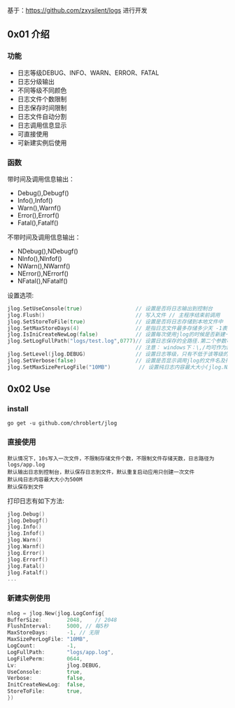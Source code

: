 基于：https://github.com/zxysilent/logs 进行开发
## 0x01 介绍
### 功能
- 日志等级DEBUG、INFO、WARN、ERROR、FATAL
- 日志分级输出
- 不同等级不同颜色
- 日志文件个数限制
- 日志保存时间限制
- 日志文件自动分割
- 日志调用信息显示
- 可直接使用
- 可新建实例后使用

### 函数
带时间及调用信息输出：
- Debug(),Debugf()
- Info(),Infof()
- Warn(),Warnf()
- Error(),Errorf()
- Fatal(),Fatalf()
 
不带时间及调用信息输出：
- NDebug(),NDebugf()
- NInfo(),NInfof()
- NWarn(),NWarnf()
- NError(),NErrorf()
- NFatal(),NFatalf()

设置选项:
```go
jlog.SetUseConsole(true)                 // 设置是否将日志输出到控制台
jlog.Flush()                             // 写入文件 // 主程序结束前调用
jlog.SetStoreToFile(true)                // 设置是否将日志存储到本地文件中
jlog.SetMaxStoreDays(4)                  // 是指日志文件最多存储多少天 -1表示无限
jlog.IsIniCreateNewLog(false)            // 设置每次使用jlog的时候是否新建一个日志文件
jlog.SetLogFullPath("logs/test.log",0777)// 设置日志保存的全路径.第二个参数可以传入权限，若不传，则默认0644
                                         // 注意： windows下：\,/均可作为路径分隔符;linux下：/作为分隔符[!!]
jlog.SetLevel(jlog.DEBUG)                // 设置日志等级，只有不低于该等级的日志才会显示
jlog.SetVerbose(false)                   // 设置是否显示调用jlog的文件名及行号
jlog.SetMaxSizePerLogFile("10MB")         // 设置纯日志内容最大大小(jlog.Nxxx函数输出日志)，支持：B,KB,MB,GB，默认500MB.eg:10B,10KB,10MB,10GB
```
## 0x02 Use
### install
`go get -u github.com/chroblert/jlog`
### 直接使用
```
默认情况下，10s写入一次文件，不限制存储文件个数，不限制文件存储天数，日志路径为logs/app.log
默认输出日志到控制台，默认保存日志到文件，默认重复启动应用只创建一次文件
默认纯日志内容最大大小为500M
默认保存到文件
```
打印日志有如下方法:
```go
jlog.Debug()
jlog.Debugf()
jlog.Info()
jlog.Infof()
jlog.Warn()
jlog.Warnf()
jlog.Error()
jlog.Errorf()
jlog.Fatal()
jlog.Fatalf()
...
```
### 新建实例使用
```go
nlog = jlog.New(jlog.LogConfig{
BufferSize:        2048,    // 2048
FlushInterval:     5000, // 每5秒
MaxStoreDays:      -1, // 无限
MaxSizePerLogFile: "10MB",
LogCount:          -1,
LogFullPath:       "logs/app.log",
LogFilePerm:       0644,
Lv:                jlog.DEBUG,
UseConsole:        true,
Verbose:           false,
InitCreateNewLog:  false,
StoreToFile:       true,
})
```